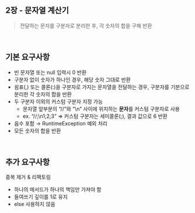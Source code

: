 ## 2장 - 문자열 계산기

> 전달하는 문자를 구분자로 분리한 후, 각 숫자의 합을 구해 반환
<br>

## 기본 요구사항
- 빈 문자열 또는 null 입력시 0 반환
- 구분자 없이 숫자가 하나인 경우, 해당 숫자 그대로 반환
- 쉼표(,) 또는 콜론(:)을 구분자로 가지는 문자열을 전달하는 경우, 구분자를 기분으로 분리한 각 숫자의 합을 반환
- 두 구분자 이외의 커스텀 구분자 지정 가능
  - 문자열 앞부분의 “//”와 “\n” 사이에 위치하는 **문자**를 커스텀 구분자로 사용
  - ex. “//;\n1;2;3” => 커스텀 구분자는 세미콜론(;), 결과 값으로 6 반환
- 음수 포함 → RuntimeException 예외 처리
- 모든 숫자의 합을 반환

<br>

## 추가 요구사항
중복 제거 & 리팩토링
- 하나의 메서드가 하나의 책임만 가져야 함
- 들여쓰기 깊이를 1로 유지
- else 사용하지 않음